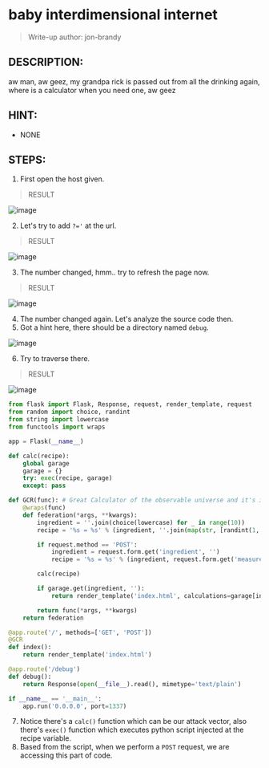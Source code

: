 # baby interdimensional internet
> Write-up author: jon-brandy
## DESCRIPTION:
aw man, aw geez, my grandpa rick is passed out from all the drinking again, where is a calculator when you need one, aw geez
## HINT:
- NONE
## STEPS:
1. First open the host given.

> RESULT

![image](https://user-images.githubusercontent.com/70703371/209678509-c2065897-5b59-4982-890a-9b844c591c93.png)


2. Let's try to add `?='` at the url.

> RESULT

![image](https://user-images.githubusercontent.com/70703371/209678593-9cce6de9-f264-4b30-b78a-24be585eb7e4.png)


3. The number changed, hmm.. try to refresh the page now.

> RESULT

![image](https://user-images.githubusercontent.com/70703371/209678648-49e4db67-dfcd-4fea-bea1-8f73a01e2df4.png)


4. The number changed again. Let's analyze the source code then.
5. Got a hint here, there should be a directory named `debug`.

![image](https://user-images.githubusercontent.com/70703371/209679126-67078665-2044-416a-8ee0-795889779c44.png)


6. Try to traverse there.

> RESULT

![image](https://user-images.githubusercontent.com/70703371/209679190-f2d0555c-36b1-4e1a-8625-b82dc0b3f6aa.png)


```py
from flask import Flask, Response, request, render_template, request
from random import choice, randint
from string import lowercase
from functools import wraps

app = Flask(__name__)

def calc(recipe):
	global garage
	garage = {}
	try: exec(recipe, garage)
	except: pass

def GCR(func): # Great Calculator of the observable universe and it's infinite timelines
	@wraps(func)
	def federation(*args, **kwargs):
		ingredient = ''.join(choice(lowercase) for _ in range(10))
		recipe = '%s = %s' % (ingredient, ''.join(map(str, [randint(1, 69), choice(['+', '-', '*']), randint(1,69)])))

		if request.method == 'POST':
			ingredient = request.form.get('ingredient', '')
			recipe = '%s = %s' % (ingredient, request.form.get('measurements', ''))

		calc(recipe)

		if garage.get(ingredient, ''):
			return render_template('index.html', calculations=garage[ingredient])

		return func(*args, **kwargs)
	return federation

@app.route('/', methods=['GET', 'POST'])
@GCR
def index():
	return render_template('index.html')

@app.route('/debug')
def debug():
	return Response(open(__file__).read(), mimetype='text/plain')

if __name__ == '__main__':
	app.run('0.0.0.0', port=1337)

```

7. Notice there's a `calc()` function which can be our attack vector, also there's `exec()` function which executes python script injected at the recipe variable.
8. Based from the script, when we perform a `POST` request, we are accessing this part of code.

